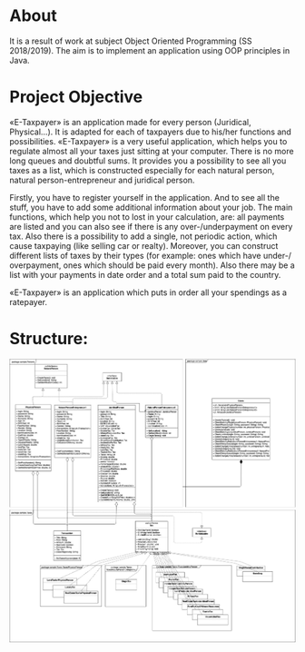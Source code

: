 # About

It is a result of work at subject Object Oriented Programming (SS 2018/2019). The aim is to implement an application using OOP principles in Java. 

# Project Objective
«E-Taxpayer» is an application made for every person (Juridical, Physical...). It is adapted for each of taxpayers due to his/her functions and possibilities. «E-Taxpayer» is a very useful application, which helps you to regulate almost all your taxes just sitting at your computer. There is no more long queues and doubtful sums. It provides you a possibility to see all you taxes as a list, which is constructed especially for each natural person, natural person-entrepreneur and juridical person.

Firstly, you have to register yourself in the application. And to see all the stuff, you have to add some additional information about your job. The main functions, which help you not to lost in your calculation, are: all payments are listed and you can also see if there is any over-/underpayment on every tax. Also there is a possibility to add a single, not periodic action, which cause taxpaying (like selling car or realty). Moreover, you can construct different lists of taxes by their types (for example: ones which have under-/ overpayment, ones which should be paid every month). Also there may be a list with your payments in date order and a total sum paid to the country.

«E-Taxpayer» is an application which puts in order all your spendings as a ratepayer.

# Structure:

![structure](./Documentation/structure.jpeg)
